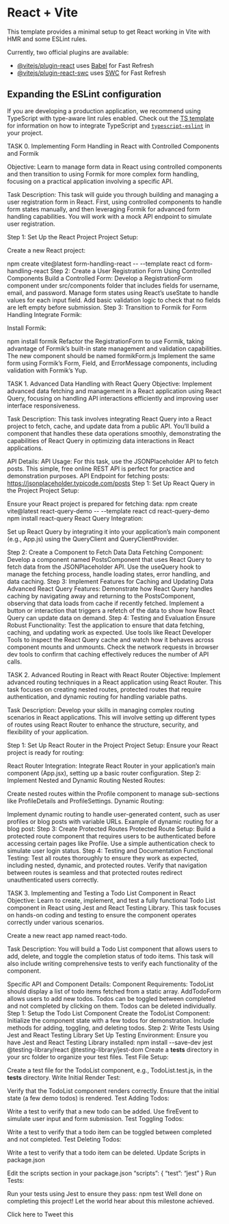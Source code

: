 # React + Vite

This template provides a minimal setup to get React working in Vite with HMR and some ESLint rules.

Currently, two official plugins are available:

- [@vitejs/plugin-react](https://github.com/vitejs/vite-plugin-react/blob/main/packages/plugin-react) uses [Babel](https://babeljs.io/) for Fast Refresh
- [@vitejs/plugin-react-swc](https://github.com/vitejs/vite-plugin-react/blob/main/packages/plugin-react-swc) uses [SWC](https://swc.rs/) for Fast Refresh

## Expanding the ESLint configuration

If you are developing a production application, we recommend using TypeScript with type-aware lint rules enabled. Check out the [TS template](https://github.com/vitejs/vite/tree/main/packages/create-vite/template-react-ts) for information on how to integrate TypeScript and [`typescript-eslint`](https://typescript-eslint.io) in your project.

TASK 0. Implementing Form Handling in React with Controlled Components and Formik

Objective: Learn to manage form data in React using controlled components and then transition to using Formik for more complex form handling, focusing on a practical application involving a specific API.

Task Description:
This task will guide you through building and managing a user registration form in React. First, using controlled components to handle form states manually, and then leveraging Formik for advanced form handling capabilities. You will work with a mock API endpoint to simulate user registration.

Step 1: Set Up the React Project
Project Setup:

Create a new React project:

npm create vite@latest form-handling-react -- --template react
cd form-handling-react
Step 2: Create a User Registration Form Using Controlled Components
Build a Controlled Form:
Develop a RegistrationForm component under src/components folder that includes fields for username, email, and password.
Manage form states using React’s useState to handle values for each input field.
Add basic validation logic to check that no fields are left empty before submission.
Step 3: Transition to Formik for Form Handling
Integrate Formik:

Install Formik:

npm install formik
Refactor the RegistrationForm to use Formik, taking advantage of Formik’s built-in state management and validation capabilities. The new component should be named formikForm.js
Implement the same form using Formik’s Form, Field, and ErrorMessage components, including validation with Formik’s Yup.

TASK 1. Advanced Data Handling with React Query
Objective: Implement advanced data fetching and management in a React application using React Query, focusing on handling API interactions efficiently and improving user interface responsiveness.

Task Description:
This task involves integrating React Query into a React project to fetch, cache, and update data from a public API. You’ll build a component that handles these data operations smoothly, demonstrating the capabilities of React Query in optimizing data interactions in React applications.

API Details:
API Usage:
For this task, use the JSONPlaceholder API to fetch posts. This simple, free online REST API is perfect for practice and demonstration purposes.
API Endpoint for fetching posts:
    https://jsonplaceholder.typicode.com/posts
Step 1: Set Up React Query in the Project
Project Setup:

Ensure your React project is prepared for fetching data:
npm create vite@latest react-query-demo -- --template react
cd react-query-demo
npm install react-query
React Query Integration:

Set up React Query by integrating it into your application’s main component (e.g., App.js) using the QueryClient and QueryClientProvider.

Step 2: Create a Component to Fetch Data
Data Fetching Component:
Develop a component named PostsComponent that uses React Query to fetch data from the JSONPlaceholder API.
Use the useQuery hook to manage the fetching process, handle loading states, error handling, and data caching.
Step 3: Implement Features for Caching and Updating Data
Advanced React Query Features:
Demonstrate how React Query handles caching by navigating away and returning to the PostsComponent, observing that data loads from cache if recently fetched.
Implement a button or interaction that triggers a refetch of the data to show how React Query can update data on demand.
Step 4: Testing and Evaluation
Ensure Robust Functionality:
Test the application to ensure that data fetching, caching, and updating work as expected. Use tools like React Developer Tools to inspect the React Query cache and watch how it behaves across component mounts and unmounts.
Check the network requests in browser dev tools to confirm that caching effectively reduces the number of API calls.

TASK 2. Advanced Routing in React with React Router
Objective: Implement advanced routing techniques in a React application using React Router. This task focuses on creating nested routes, protected routes that require authentication, and dynamic routing for handling variable paths.

Task Description:
Develop your skills in managing complex routing scenarios in React applications. This will involve setting up different types of routes using React Router to enhance the structure, security, and flexibility of your application.

Step 1: Set Up React Router in the Project
Project Setup:
Ensure your React project is ready for routing:

React Router Integration:
Integrate React Router in your application’s main component (App.jsx), setting up a basic router configuration.
Step 2: Implement Nested and Dynamic Routing
Nested Routes:

Create nested routes within the Profile component to manage sub-sections like ProfileDetails and ProfileSettings.
Dynamic Routing:

Implement dynamic routing to handle user-generated content, such as user profiles or blog posts with variable URLs.
Example of dynamic routing for a blog post:
Step 3: Create Protected Routes
Protected Route Setup:
Build a protected route component that requires users to be authenticated before accessing certain pages like Profile.
Use a simple authentication check to simulate user login status.
Step 4: Testing and Documentation
Functional Testing:
Test all routes thoroughly to ensure they work as expected, including nested, dynamic, and protected routes.
Verify that navigation between routes is seamless and that protected routes redirect unauthenticated users correctly.

TASK 3. Implementing and Testing a Todo List Component in React
Objective: Learn to create, implement, and test a fully functional Todo List component in React using Jest and React Testing Library. This task focuses on hands-on coding and testing to ensure the component operates correctly under various scenarios.

Create a new react app named react-todo.

Task Description:
You will build a Todo List component that allows users to add, delete, and toggle the completion status of todo items. This task will also include writing comprehensive tests to verify each functionality of the component.

Specific API and Component Details:
Component Requirements:
TodoList should display a list of todo items fetched from a static array.
AddTodoForm allows users to add new todos.
Todos can be toggled between completed and not completed by clicking on them.
Todos can be deleted individually.
Step 1: Setup the Todo List Component
Create the TodoList Component:
Initialize the component state with a few todos for demonstration.
Include methods for adding, toggling, and deleting todos.
Step 2: Write Tests Using Jest and React Testing Library
Set Up Testing Environment:
Ensure you have Jest and React Testing Library installed:
        npm install --save-dev jest @testing-library/react @testing-library/jest-dom
Create a __tests__ directory in your src folder to organize your test files.
Test File Setup:

Create a test file for the TodoList component, e.g., TodoList.test.js, in the __tests__ directory.
Write Initial Render Test:

Verify that the TodoList component renders correctly.
Ensure that the initial state (a few demo todos) is rendered.
Test Adding Todos:

Write a test to verify that a new todo can be added.
Use fireEvent to simulate user input and form submission.
Test Toggling Todos:

Write a test to verify that a todo item can be toggled between completed and not completed.
Test Deleting Todos:

Write a test to verify that a todo item can be deleted.
Update Scripts in package.json

Edit the scripts section in your package.json
“scripts”: {
    “test”: “jest”
}
Run Tests:

Run your tests using Jest to ensure they pass:
     npm test
Well done on completing this project! Let the world hear about this milestone achieved.

Click here to Tweet this
